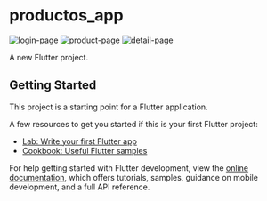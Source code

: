 # productos_app

![login-page](https://user-images.githubusercontent.com/99839506/225508458-07caaf93-5619-47c2-9a90-568224ae2da8.jpg)     ![product-page](https://user-images.githubusercontent.com/99839506/225508482-0a40fc7a-4fb1-4d42-ad7f-d683525c7909.jpg)     ![detail-page](https://user-images.githubusercontent.com/99839506/225508506-b947bc26-8105-4f2d-b642-e19574e5382d.jpg)




A new Flutter project.

## Getting Started

This project is a starting point for a Flutter application.

A few resources to get you started if this is your first Flutter project:

- [Lab: Write your first Flutter app](https://docs.flutter.dev/get-started/codelab)
- [Cookbook: Useful Flutter samples](https://docs.flutter.dev/cookbook)

For help getting started with Flutter development, view the
[online documentation](https://docs.flutter.dev/), which offers tutorials,
samples, guidance on mobile development, and a full API reference.

